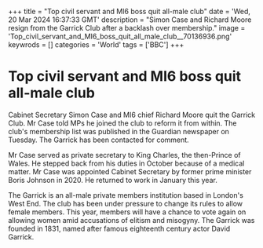 +++
title = "Top civil servant and MI6 boss quit all-male club"
date = 'Wed, 20 Mar 2024 16:37:33 GMT'
description = "Simon Case and Richard Moore resign from the Garrick Club after a backlash over membership."
image = 'Top_civil_servant_and_MI6_boss_quit_all_male_club__70136936.png'
keywrods =  []
categories = 'World'
tags = ['BBC']
+++

# Top civil servant and MI6 boss quit all-male club

Cabinet Secretary Simon Case and MI6 chief Richard Moore quit the Garrick Club.  Mr Case told MPs he joined the club to reform it from within.  The club's membership list was published in the Guardian newspaper on Tuesday.  The Garrick has been contacted for comment.

Mr Case served as private secretary to King Charles, the then-Prince of Wales.  He stepped back from his duties in October because of a medical matter.  Mr Case was appointed Cabinet Secretary by former prime minister Boris Johnson in 2020.  He returned to work in January this year.

The Garrick is an all-male private members institution based in London's West End.  The club has been under pressure to change its rules to allow female members.  This year, members will have a chance to vote again on allowing women amid accusations of elitism and misogyny.  The Garrick was founded in 1831, named after famous eighteenth century actor David Garrick.


